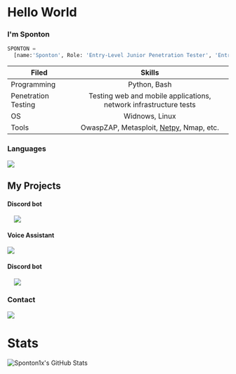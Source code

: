 # Hello World
<h3>I'm Sponton</h3>

```py
SPONTON = 
  [name:'Sponton', Role: 'Entry-Level Junior Penetration Tester', 'Entry-Level Junior Developer']
```

| Filed         | Skills              |
| ------------- |:-------------------:|
| Programming   | Python, Bash        |
| Penetration Testing | Testing web and mobile applications, network infrastructure tests|
| OS            | Widnows, Linux      |
| Tools         | OwaspZAP, Metasploit, [Netpy](https://github.com/Sponton1x/Netpy), Nmap, etc.|

<h3>Languages</h3>
<div>
  <img src="https://img.shields.io/badge/python-v.3.9-blue?style=for-the-badge&logo=appveyor" />
</div>


<h2>My Projects</h2>
<h4>Discord bot</h4>
<div style="margin:15px">
  <img href="https://github.com/Sponton1x/Discord.bot" src="https://github-readme-stats.vercel.app/api/pin?username=Sponton1x&repo=Discord.bot&title_color=1fbf27&icon_color=f9f9f9&text_color=9f9f9f&bg_color=151515"/>
</div>

<h4>Voice Assistant</h4>
<div>
  <img href="https://github.com/Sponton1x/Discord.bot" src="https://github-readme-stats.vercel.app/api/pin?username=Sponton1x&repo=Voice-Assistant&title_color=1fbf27&icon_color=f9f9f9&text_color=9f9f9f&bg_color=151515"/>
</div>

<h4>Discord bot</h4>
<div style="margin:15px">
  <img href="https://github.com/Sponton1x/Netpy" src="https://github-readme-stats.vercel.app/api/pin?username=Sponton1x&repo=Netpy&title_color=1fbf27&icon_color=f9f9f9&text_color=9f9f9f&bg_color=151515"/>
</div>

<h3>Contact</h3> 
<div>
  <img src="https://img.shields.io/badge/Discord-%235865F2.svg?style=for-the-badge&logo=discord&logoColor=white?style=for-the-badge&logo=appveyor" />
</div>

 # Stats<br>
 <img align="left" alt="Sponton1x's GitHub Stats" src="https://github-readme-stats.vercel.app/api?username=Sponton1x&show_icons=true&hide_border=true&theme=radical" />
